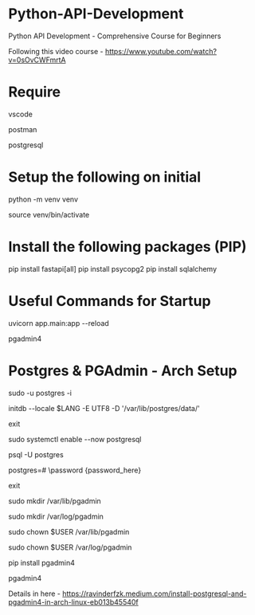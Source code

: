 # Python-API-Development
 Python API Development - Comprehensive Course for Beginners


 Following this video course - https://www.youtube.com/watch?v=0sOvCWFmrtA


# Require
vscode

postman

postgresql


# Setup the following on initial
python -m venv venv

source venv/bin/activate


# Install the following packages (PIP)
pip install fastapi[all]
pip install psycopg2
pip install sqlalchemy


# Useful Commands for Startup
uvicorn app.main:app --reload

pgadmin4


# Postgres & PGAdmin - Arch Setup
sudo -u postgres -i

initdb --locale $LANG -E UTF8 -D '/var/lib/postgres/data/'

exit

sudo systemctl enable --now postgresql

psql -U postgres

postgres=# \password {password_here}

exit

sudo mkdir /var/lib/pgadmin

sudo mkdir /var/log/pgadmin

sudo chown $USER /var/lib/pgadmin

sudo chown $USER /var/log/pgadmin

pip install pgadmin4

pgadmin4

Details in here - https://ravinderfzk.medium.com/install-postgresql-and-pgadmin4-in-arch-linux-eb013b45540f